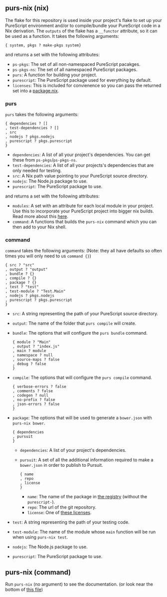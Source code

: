 ## purs-nix (nix)

The flake for this repository is used inside your project's flake to set up your PureScript environment and/or to compile/bundle your PureScript code in a Nix derivation. The `outputs` of the flake has a `__functor` attribute, so it can be used as a function. It takes the following arguments:

```
{ system, pkgs ? make-pkgs system}
```
and returns a set with the following attributes:
- `ps-pkgs`: The set of all non-namespaced PureScript pacakges.
- `ps-pkgs-ns`: The set of all namespaced PureScript packages.
- `purs`: A function for building your project.
- `purescript`: The PureScript package used for everything by default.
- `licenses`: This is included for convienence so you can pass the returned set into a [package.nix](adding-packages.md#using-info).

### purs

`purs` takes the following arguments:

```
{ dependencies ? []
, test-dependencies ? []
, src
, nodejs ? pkgs.nodejs
, purescript ? pkgs.purescript
}
```

- `dependencies`: A list of all your project's dependencies. You can get these from `ps-pkgs`/`ps-pkgs-ns`.
- `test-dependencies`: A list of all your projects's dependencies that are only needed for testing.
- `src`: A Nix path value pointing to your PureScript source directory.
- `nodejs`: The Node.js package to use.
- `purescript`: The PureScript package to use.

and returns a set with the following attributes:
- <span id="purs-modules">`modules`</span>: A set with an attribute for each local module in your project. Use this to incorporate your PureScript project into bigger nix builds. Read more about this [here](derivations.md).
- `command`: A functions that builds the `purs-nix` command which you can then add to your Nix shell.

### command
`command` takes the following arguments: (Note: they all have defaults so often times you will only need to us `command {}`)

```
{ src ? "src"
, output ? "output"
, bundle ? {}
, compile ? {}
, package ? {}
, test ? "test"
, test-module ? "Test.Main"
, nodejs ? pkgs.nodejs
, purescript ? pkgs.purescript
}
```

- `src`: A string representing the path of your PureScript source directory.
- `output`: The name of the folder that `purs compile` will create.
- `bundle`: The options that will configure the `purs bundle` command.

  ```
  { module ? "Main"
  , output ? "index.js"
  , main ? module
  , namespace ? null
  , source-maps ? false
  , debug ? false
  }
  ```

- `compile`: The options that will configure the `purs compile` command.

  ```
  { verbose-errors ? false
  , comments ? false
  , codegen ? null
  , no-prefix ? false
  , json-errors ? false
  }
  ```

- `package`: The options that will be used to generate a `bower.json` with `purs-nix bower`.

  ```
  { dependencies
  , pursuit
  }
  ```
    - `dependencies`: A list of your project's dependencies.
	- `pursuit`: A set of all the additional information required to make a `bower.json` in order to publish to Pursuit.

	  ```
	  { name
	  , repo
	  , license
	  }
	  ```
	  - `name`: The name of the package in [the registry](https://github.com/purescript/registry) (without the `purescript-`).
	  - `repo`: The url of the git repository.
	  - `license`: One of [these licenses](https://github.com/NixOS/nixpkgs/blob/master/lib/licenses.nix).

- `test`: A string representing the path of your testing code.
- `test-module`: The name of the module whose `main` function will be run when using `purs-nix test`.
- `nodejs`: The Node.js package to use.
- `purescript`: The PureScript package to use.

## purs-nix (command)
Run `purs-nix` (no argument) to see the documentation. (or look near the bottom of [this file](/purs-nix-command.nix))
